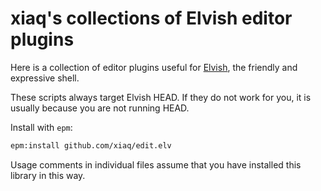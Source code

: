 # xiaq's collections of Elvish editor plugins

Here is a collection of editor plugins useful for
[Elvish](https://github.com/elves/elvish), the friendly and expressive shell.

These scripts always target Elvish HEAD. If they do not work for you, it is
usually because you are not running HEAD.

Install with `epm`:

```sh
epm:install github.com/xiaq/edit.elv
```

Usage comments in individual files assume that you have installed this library
in this way.
